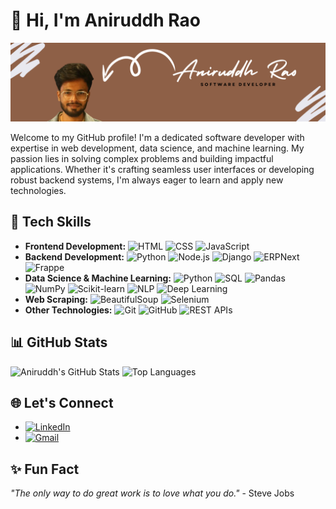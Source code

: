 # 👋 Hi, I'm Aniruddh Rao

![Banner](https://github.com/Anirudhrarao/Anirudhrarao/blob/main/Purple%20Minimalist%20Brush%20Personal%20LinkedIn%20Banner.png)

Welcome to my GitHub profile! I'm a dedicated software developer with expertise in web development, data science, and machine learning. My passion lies in solving complex problems and building impactful applications. Whether it's crafting seamless user interfaces or developing robust backend systems, I'm always eager to learn and apply new technologies.

## 🚀 Tech Skills

- **Frontend Development:** ![HTML](https://img.shields.io/badge/HTML-E34F26?style=flat&logo=html5&logoColor=white) ![CSS](https://img.shields.io/badge/CSS-1572B6?style=flat&logo=css3&logoColor=white) ![JavaScript](https://img.shields.io/badge/JavaScript-F7DF1E?style=flat&logo=javascript&logoColor=black)
- **Backend Development:** ![Python](https://img.shields.io/badge/Python-3776AB?style=flat&logo=python&logoColor=white) ![Node.js](https://img.shields.io/badge/Node.js-339933?style=flat&logo=nodedotjs&logoColor=white) ![Django](https://img.shields.io/badge/Django-092E20?style=flat&logo=django&logoColor=white) ![ERPNext](https://img.shields.io/badge/ERPNext-1F85DE?style=flat&logo=erpnext&logoColor=white) ![Frappe](https://img.shields.io/badge/Frappe-4F4F4F?style=flat&logo=frappe&logoColor=white)
- **Data Science & Machine Learning:** ![Python](https://img.shields.io/badge/Python-3776AB?style=flat&logo=python&logoColor=white) ![SQL](https://img.shields.io/badge/SQL-4479A1?style=flat&logo=postgresql&logoColor=white) ![Pandas](https://img.shields.io/badge/Pandas-150458?style=flat&logo=pandas&logoColor=white) ![NumPy](https://img.shields.io/badge/NumPy-013243?style=flat&logo=numpy&logoColor=white) ![Scikit-learn](https://img.shields.io/badge/Scikit--learn-F7931E?style=flat&logo=scikit-learn&logoColor=white) ![NLP](https://img.shields.io/badge/NLP-008ED0?style=flat&logo=python&logoColor=white) ![Deep Learning](https://img.shields.io/badge/Deep_Learning-FF6F00?style=flat&logo=keras&logoColor=white)
- **Web Scraping:** ![BeautifulSoup](https://img.shields.io/badge/BeautifulSoup-2A9D8F?style=flat&logo=python&logoColor=white) ![Selenium](https://img.shields.io/badge/Selenium-43B02A?style=flat&logo=selenium&logoColor=white)
- **Other Technologies:** ![Git](https://img.shields.io/badge/Git-F05032?style=flat&logo=git&logoColor=white) ![GitHub](https://img.shields.io/badge/GitHub-181717?style=flat&logo=github&logoColor=white) ![REST APIs](https://img.shields.io/badge/REST_APIs-02569B?style=flat&logo=rest&logoColor=white)


## 📊 GitHub Stats

![Aniruddh's GitHub Stats](https://github-readme-stats.vercel.app/api?username=Anirudhrarao&show_icons=true&theme=radical)
![Top Languages](https://github-readme-stats.vercel.app/api/top-langs/?username=Anirudhrarao&layout=compact&theme=radical)

## 🌐 Let's Connect

- [![LinkedIn](https://img.shields.io/badge/LinkedIn-Aniruddh%20Rao-blue?style=flat&logo=linkedin)](https://www.linkedin.com/in/anirudhra-rao-aa013b240/)
- [![Gmail](https://img.shields.io/badge/Email-raorudhra16%40gmail.com-red?style=flat&logo=gmail)](mailto:raorudhra16@gmail.com)

## ✨ Fun Fact

_"The only way to do great work is to love what you do."_ - Steve Jobs
